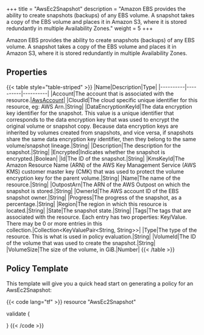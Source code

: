 +++
title = "AwsEc2Snapshot"
description = "Amazon EBS provides the ability to create snapshots (backups) of any EBS volume. A snapshot takes a copy of the EBS volume and places it in Amazon S3, where it is stored redundantly in multiple Availability Zones."
weight = 5
+++

Amazon EBS provides the ability to create snapshots (backups) of any EBS volume. A snapshot takes a copy of the EBS volume and places it in Amazon S3, where it is stored redundantly in multiple Availability Zones.

## Properties
{{< table style="table-striped" >}}
|Name|Description|Type|
|----------|----------|----------|
|Account|The account that is associated with the resource.|[AwsAccount](/docs/aws/resources/awsaccount/)|
|CloudId|The cloud specific unique identifier for this resource, eg: AWS Arn.|String|
|DataEncryptionKeyId|The data encryption key identifier for the snapshot. This value is a unique identifier that corresponds to the data encryption key that was used to encrypt the original volume or snapshot copy. Because data encryption keys are inherited by volumes created from snapshots, and vice versa, if snapshots share the same data encryption key identifier, then they belong to the same volume/snapshot lineage.|String|
|Description|The description for the snapshot.|String|
|Encrypted|Indicates whether the snapshot is encrypted.|Boolean|
|Id|The ID of the snapshot.|String|
|KmsKeyId|The Amazon Resource Name (ARN) of the AWS Key Management Service (AWS KMS) customer master key (CMK) that was used to protect the volume encryption key for the parent volume.|String|
|Name|The name of the resource.|String|
|OutpostArn|The ARN of the AWS Outpost on which the snapshot is stored.|String|
|OwnerId|The AWS account ID of the EBS snapshot owner.|String|
|Progress|The progress of the snapshot, as a percentage.|String|
|Region|The region in which this resource is located.|String|
|State|The snapshot state.|String|
|Tags|The tags that are associated with the resource. Each entry has two properties: Key/Value. There may be 0 or more entries in this collection.|Collection\<KeyValuePair<String, String>>|
|Type|The type of the resource. This is what is used in policy evaluation.|String|
|VolumeId|The ID of the volume that was used to create the snapshot.|String|
|VolumeSize|The size of the volume, in GiB.|Number|
{{< /table >}}

## Policy Template
This template will give you a quick head start on generating a policy for an AwsEc2Snapshot:

{{< code lang="tf" >}}
resource "AwsEc2Snapshot"

validate {

}
{{< /code >}}
